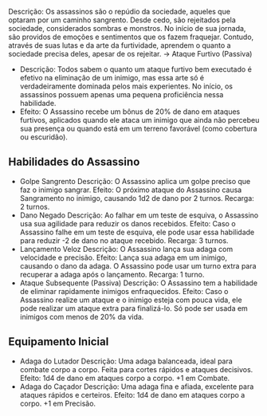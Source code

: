 Descrição:
Os assassinos são o repúdio da sociedade, aqueles que optaram por um caminho sangrento. Desde cedo, são rejeitados pela sociedade, considerados sombras e monstros. No início de sua jornada, são providos de emoções e sentimentos que os fazem fraquejar. Contudo, através de suas lutas e da arte da furtividade, aprendem o quanto a sociedade precisa deles, apesar de os rejeitar.
-> Ataque Furtivo (Passiva)
- Descrição: Todos sabem o quanto um ataque furtivo bem executado é efetivo na eliminação de um inimigo, mas essa arte só é verdadeiramente dominada pelos mais experientes. No início, os assassinos possuem apenas uma pequena proficiência nessa habilidade.
- Efeito: O Assassino recebe um bônus de 20% de dano em ataques furtivos, aplicados quando ele ataca um inimigo que ainda não percebeu sua presença ou quando está em um terreno favorável (como cobertura ou escuridão).
## Habilidades do Assassino
- Golpe Sangrento
	Descrição: O Assassino aplica um golpe preciso que faz o inimigo sangrar.
	Efeito: O próximo ataque do Assassino causa Sangramento no inimigo, causando 1d2 de dano por 2 turnos.
	Recarga: 2 turnos.
- Dano Negado
	Descrição: Ao falhar em um teste de esquiva, o Assassino usa sua agilidade para reduzir os danos recebidos.
	Efeito: Caso o Assassino falhe em um teste de esquiva, ele pode usar essa habilidade para reduzir -2 de dano no ataque recebido.
	Recarga: 3 turnos.
- Lançamento Veloz
	Descrição: O Assassino lança sua adaga com velocidade e precisão.
	Efeito: Lança sua adaga em um inimigo, causando o dano da adaga. O Assassino pode usar um turno extra para recuperar a adaga após o lançamento.
	Recarga: 1 turno.
- Ataque Subsequente (Passiva)
	Descrição: O Assassino tem a habilidade de eliminar rapidamente inimigos enfraquecidos.
	Efeito: Caso o Assassino realize um ataque e o inimigo esteja com pouca vida, ele pode realizar um ataque extra para finalizá-lo. Só pode ser usada em inimigos com menos de 20% da vida.
## Equipamento Inicial
- Adaga do Lutador
	Descrição: Uma adaga balanceada, ideal para combate corpo a corpo. Feita para cortes rápidos e ataques decisivos.
	Efeito: 1d4 de dano em ataques corpo a corpo. +1 em Combate.
- Adaga do Caçador
	Descrição: Uma adaga fina e afiada, excelente para ataques rápidos e certeiros.
	Efeito: 1d4 de dano em ataques corpo a corpo. +1 em Precisão.